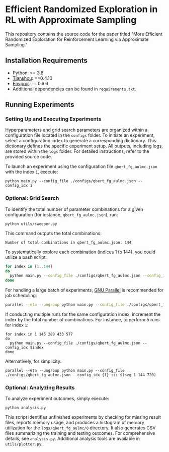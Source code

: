 # Efficient Randomized Exploration in RL with Approximate Sampling

This repository contains the source code for the paper titled "More Efficient Randomized Exploration for Reinforcement Learning via Approximate Sampling."

## Installation Requirements

- Python: >= 3.8
- [Tianshou](https://github.com/thu-ml/tianshou): ==0.4.10
- [Envpool](https://github.com/sail-sg/envpool): ==0.6.6
- Additional dependencies can be found in `requirements.txt`.

## Running Experiments

### Setting Up and Executing Experiments

Hyperparameters and grid search parameters are organized within a configuration file located in the `configs` folder. To initiate an experiment, select a configuration index to generate a corresponding dictionary. This dictionary defines the specific experiment setup. All outputs, including logs, are stored within the `logs` folder. For detailed instructions, refer to the provided source code.

To launch an experiment using the configuration file `qbert_fg_aulmc.json` with the index `1`, execute:

```python main.py --config_file ./configs/qbert_fg_aulmc.json --config_idx 1```

### Optional: Grid Search

To identify the total number of parameter combinations for a given configuration (for instance, `qbert_fg_aulmc.json`), run:

`python utils/sweeper.py`

This command outputs the total combinations:

`Number of total combinations in qbert_fg_aulmc.json: 144`

To systematically explore each combination (indices 1 to 144), you could utilize a bash script:

```bash
for index in {1..144}
do
  python main.py --config_file ./configs/qbert_fg_aulmc.json --config_idx $index
done
```

For handling a large batch of experiments, [GNU Parallel](https://www.gnu.org/software/parallel/) is recommended for job scheduling:

```bash
parallel --eta --ungroup python main.py --config_file ./configs/qbert_fg_aulmc.json --config_idx {1} ::: $(seq 1 144)
```

If conducting multiple runs for the same configuration index, increment the index by the total number of combinations. For instance, to perform 5 runs for index `1`:

```
for index in 1 145 289 433 577
do
  python main.py --config_file ./configs/qbert_fg_aulmc.json --config_idx $index
done
```

Alternatively, for simplicity:

```
parallel --eta --ungroup python main.py --config_file ./configs/qbert_fg_aulmc.json --config_idx {1} ::: $(seq 1 144 720)
```

### Optional: Analyzing Results

To analyze experiment outcomes, simply execute:

`python analysis.py`

This script identifies unfinished experiments by checking for missing result files, reports memory usage, and produces a histogram of memory utilization for the `logs/qbert_fg_aulmc/0` directory. It also generates CSV files summarizing the training and testing outcomes. For comprehensive details, see `analysis.py`. Additional analysis tools are available in `utils/plotter.py`.